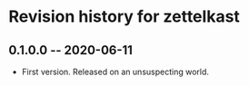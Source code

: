 # Revision history for zettelkast

## 0.1.0.0 -- 2020-06-11

* First version. Released on an unsuspecting world.
